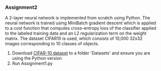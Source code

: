 ### Assignment2

A 2-layer neural network is implemented from scratch using Python. The neural network is trained using MiniBatch gradient descent which is applied to a cost function that computes cross-entropy loss of the classifier applied to the labeled training data and an L2 regularization term on the weight matrix. The dataset CIFAR10 is used, which consists of 10,000 32x32 images corresponding to 10 classes of objects. 
1. Download [CIFAR-10 dataset](https://www.cs.toronto.edu/~kriz/cifar.html) to a folder 'Datasets' and ensure you are using the Python version
2. Run Assignment1.py